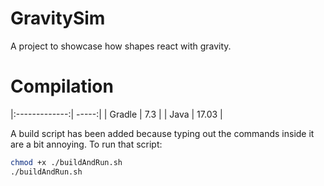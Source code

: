 # GravitySim
A project to showcase how shapes react with gravity.

# Compilation
|:-------------:| -----:|
| Gradle        | 7.3   |
| Java          | 17.03 |

A build script has been added because typing out the commands inside it are a bit annoying. To run that script: 
```bash
chmod +x ./buildAndRun.sh
./buildAndRun.sh
```
